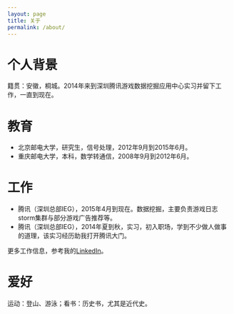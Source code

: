 ```yaml
---
layout: page
title: 关于
permalink: /about/
---
```


# 个人背景
籍贯：安徽，桐城。2014年来到深圳腾讯游戏数据挖掘应用中心实习并留下工作，一直到现在。

# 教育
* 北京邮电大学，研究生，信号处理，2012年9月到2015年6月。
* 重庆邮电大学，本科，数学转通信，2008年9月到2012年6月。

# 工作
* 腾讯（深圳总部IEG），2015年4月到现在。数据挖掘，主要负责游戏日志storm集群与部分游戏广告推荐等。
* 腾讯（深圳总部IEG），2014年夏到秋，实习，初入职场，学到不少做人做事的道理，该实习经历助我打开腾讯大门。
 

更多工作信息，参考我的[LinkedIn](https://cn.linkedin.com/in/bourneli)。

# 爱好
运动：登山、游泳；看书：历史书，尤其是近代史。

